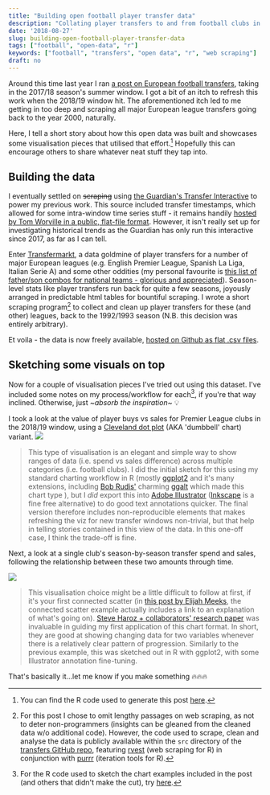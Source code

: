 ```yaml
---
title: "Building open football player transfer data"
description: "Collating player transfers to and from football clubs in major European leagues."
date: '2018-08-27'
slug: building-open-football-player-transfer-data
tags: ["football", "open-data", "r"]
keywords: ["football", "transfers", "open data", "r", "web scraping"]
draft: no
---
```




Around this time last year I ran [a post on European football transfers](https://ewen.io/2017/09/07/unravelling-the-european-football-transfer-window/), taking in the 2017/18 season's summer window. I got a bit of an itch to refresh this work when the 2018/19 window hit. The aforementioned itch led to me getting in too deep and scraping all major European league transfers going back to the year 2000, naturally. 

Here, I tell a short story about how this open data was built and showcases some visualisation pieces that utilised that effort.[^code] Hopefully this can encourage others to share whatever neat stuff they tap into.

## Building the data

I eventually settled on ~~scraping~~ using [the Guardian's Transfer Interactive](https://www.theguardian.com/football/ng-interactive/2017/jun/22/transfer-window-2017-every-deal-in-europes-top-five-leagues) to power my previous work. This source included transfer timestamps, which allowed for some intra-window time series stuff - it remains handily [hosted by Tom Worville in a public, flat-file format](https://github.com/Worville/guardian_transfers). However, it isn't really set up for investigating historical trends as the Guardian has only run this interactive since 2017, as far as I can tell.

Enter [Transfermarkt](https://www.transfermarkt.co.uk/), a data goldmine of player transfers for a number of major European leagues (e.g. English Premier League, Spanish La Liga, Italian Serie A) and some other oddities (my personal favourite is [this list of father/son combos for national teams - glorious and appreciated](https://www.transfermarkt.co.uk/spieler/vatersohnnationalspieler/statistik)). Season-level stats like player transfers run back for quite a few seasons, joyously arranged in predictable html tables for bountiful scraping. I wrote a short scraping program[^scrape] to collect and clean up player transfers for these (and other) leagues, back to the 1992/1993 season (N.B. this decision was entirely arbitrary).

Et voila - the data is now freely available, [hosted on Github as flat .csv files](https://github.com/ewenme/transfers/tree/master/data).

## Sketching some visuals on top

Now for a couple of visualisation pieces I've tried out using this dataset. I've included some notes on my process/workflow for each[^viz], if you're that way inclined. Otherwise, just *~absorb the inspiration~* 💡

I took a look at the value of player buys vs sales for Premier League clubs in the 2018/19 window, using a [Cleveland dot plot](https://uc-r.github.io/cleveland-dot-plots) (AKA 'dumbbell' chart) variant. 
![](https://github.com/ewenme/transfers/raw/master/figures/premier-league-transfer-spend-2018-web.png#c)

> This type of visualisation is an elegant and simple way to show ranges of data (i.e. spend vs sales difference) across multiple categories (i.e. football clubs). I did the initial sketch for this using my standard charting workflow in R (mostly [ggplot2](https://ggplot2.tidyverse.org/index.html) and it's many extensions, including [Bob Rudis'](https://rud.is/b/) charming [ggalt](https://github.com/hrbrmstr/ggalt) which made this chart type ), but I *did* export this into [Adobe Illustrator](https://www.adobe.com/products/illustrator.html) ([Inkscape](https://inkscape.org/en/) is a fine free alternative) to do good text annotations quicker. The final version therefore includes non-reproducible elements that makes refreshing the viz for new transfer windows non-trivial, but that help in telling stories contained in this view of the data. In this one-off case, I think the trade-off is fine.

Next, a look at a single club's season-by-season transfer spend and sales, following the relationship between these two amounts through time.  

![](https://github.com/ewenme/transfers/raw/master/figures/chelsea-transfers-web.png#c)

> This visualisation choice might be a little difficult to follow at first, if it's your first connected scatter (in [this post by Elijah Meeks](https://medium.com/@Elijah_Meeks/what-charts-do-48ed96f70a74), the connected scatter example actually includes a link to an explanation of what's going on). [Steve Haroz + collaborators' research paper](http://steveharoz.com/research/connected_scatterplot/) was invaluable in guiding my first application of this chart format. In short, they are good at showing changing data for two variables whenever there is a relatively clear pattern of progression. Similarly to the previous example, this was sketched out in R with ggplot2, with some Illustrator annotation fine-tuning.

That's basically it...let me know if you make something 🔥🔥🔥

[^scrape]: For this post I chose to omit lengthy passages on web scraping, as not to deter non-programmers (insights can be gleaned from the cleaned data w/o additional code). However, the code used to scrape, clean and analyse the data is publicly available within the `src` directory of the [transfers GitHub repo](https://github.com/ewenme/transfers), featuring [rvest](https://github.com/hadley/rvest) (web scraping for R) in conjunction with [purrr](https://github.com/tidyverse/purrr) (iteration tools for R).
[^code]: You can find the R code used to generate this post [here](https://github.com/rbind/ewenme/blob/master/content/blog/2018-08-27-building-open-transfer-data.Rmd).
[^viz]: For the R code used to sketch the chart examples included in the post (and others that didn't make the cut), try [here](https://github.com/ewenme/transfers/blob/master/src/02-viz.R).
